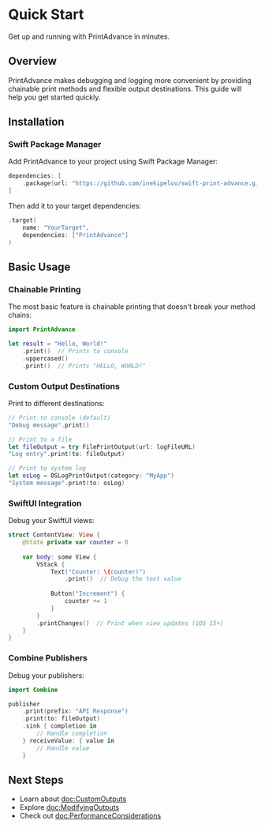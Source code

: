 # Quick Start

Get up and running with PrintAdvance in minutes.

## Overview

PrintAdvance makes debugging and logging more convenient by providing chainable print methods and flexible output destinations. This guide will help you get started quickly.

## Installation

### Swift Package Manager

Add PrintAdvance to your project using Swift Package Manager:

```swift
dependencies: [
    .package(url: "https://github.com/inekipelov/swift-print-advance.git", from: "1.0.0")
]
```

Then add it to your target dependencies:

```swift
.target(
    name: "YourTarget",
    dependencies: ["PrintAdvance"]
)
```

## Basic Usage

### Chainable Printing

The most basic feature is chainable printing that doesn't break your method chains:

```swift
import PrintAdvance

let result = "Hello, World!"
    .print()  // Prints to console
    .uppercased()
    .print()  // Prints "HELLO, WORLD!"
```

### Custom Output Destinations

Print to different destinations:

```swift
// Print to console (default)
"Debug message".print()

// Print to a file
let fileOutput = try FilePrintOutput(url: logFileURL)
"Log entry".print(to: fileOutput)

// Print to system log
let osLog = OSLogPrintOutput(category: "MyApp")
"System message".print(to: osLog)
```

### SwiftUI Integration

Debug your SwiftUI views:

```swift
struct ContentView: View {
    @State private var counter = 0
    
    var body: some View {
        VStack {
            Text("Counter: \(counter)")
                .print()  // Debug the text value
            
            Button("Increment") {
                counter += 1
            }
        }
        .printChanges()  // Print when view updates (iOS 15+)
    }
}
```

### Combine Publishers

Debug your publishers:

```swift
import Combine

publisher
    .print(prefix: "API Response")
    .print(to: fileOutput)
    .sink { completion in
        // Handle completion
    } receiveValue: { value in
        // Handle value
    }
```

## Next Steps

- Learn about <doc:CustomOutputs>
- Explore <doc:ModifyingOutputs>
- Check out <doc:PerformanceConsiderations>
